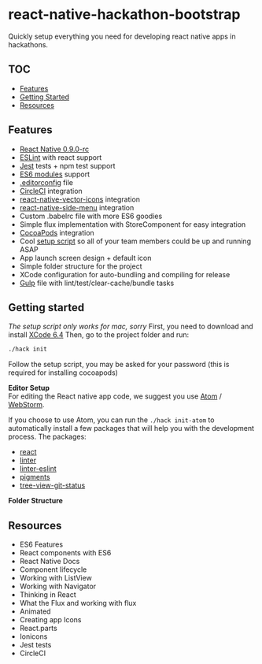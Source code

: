 # react-native-hackathon-bootstrap
Quickly setup everything you need for developing react native apps in hackathons.

## TOC
- [Features](#features)
- [Getting Started](#getting-started)
- [Resources](#resources)

## Features
- [React Native 0.9.0-rc](https://github.com/facebook/react-native/releases/tag/v0.9.0-rc)
- [ESLint](http://eslint.org/) with react support
- [Jest](https://facebook.github.io/jest/docs/tutorial-react.html#content) tests + npm test support
- [ES6 modules](http://www.2ality.com/2014/09/es6-modules-final.html) support
- [.editorconfig](http://editorconfig.org/) file
- [CircleCI](https://circleci.com/docs) integration
- [react-native-vector-icons](https://github.com/oblador/react-native-vector-icons) integration
- [react-native-side-menu](https://github.com/Kureev/react-native-side-menu) integration
- Custom .babelrc file with more ES6 goodies
- Simple flux implementation with StoreComponent for easy integration
- [CocoaPods](https://cocoapods.org/) integration
- Cool [setup script](#getting-started) so all of your team members could be up and running ASAP
- App launch screen design + default icon
- Simple folder structure for the project
- XCode configuration for auto-bundling and compiling for release
- [Gulp](http://gulpjs.com/) file with lint/test/clear-cache/bundle tasks

## Getting started
*The setup script only works for mac, sorry*
First, you need to download and install [XCode 6.4](https://developer.apple.com/xcode/downloads/)
Then, go to the project folder and run:
```sh
./hack init
```
Follow the setup script, you may be asked for your password (this is required for installing cocoapods)

**Editor Setup**  
For editing the React native app code, we suggest you use [Atom](http://www.atom.io) / [WebStorm](https://www.jetbrains.com/webstorm/).

If you choose to use Atom, you can run the `./hack init-atom` to automatically install a few packages that
will help you with the development process.
The packages:
- [react](https://atom.io/packages/react)
- [linter](https://atom.io/packages/linter)
- [linter-eslint](https://atom.io/packages/linter-eslint)
- [pigments](https://atom.io/packages/pigments)
- [tree-view-git-status](https://atom.io/packages/tree-view-git-status)

**Folder Structure**



## Resources
- ES6 Features 
- React components with ES6
- React Native Docs
- Component lifecycle
- Working with ListView
- Working with Navigator
- Thinking in React
- What the Flux and working with flux
- Animated
- Creating app Icons
- React.parts
- Ionicons
- Jest tests
- CircleCI
